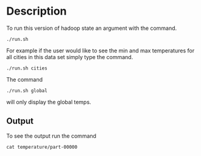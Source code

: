 
# Description

To run this version of hadoop state an argument with the command.

```./run.sh```

For example if the user would like to see the min and max temperatures for all cities in this data set simply type the command.

```./run.sh cities```

The command

```./run.sh global```

will only display the global temps.

## Output

To see the output run the command

```cat temperature/part-00000```
